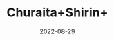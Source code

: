 ---
title: 'Churaita+Shirin+'
date: '2022-08-29' 
metatag: '' 
inventory: '0' 
draft: false 
# meta description 
shortDescripton: ''
description: 'Herb'
longdescription: ''
featured: True
# product Price
price: '100.0'
# Product Short Description
shortDescription: ''
productID: '5AF66018-1627-ED11-9968-005056B3A416'
type: 'products'
category: 'Herb' 
thumnailproduct: 'https://aminsaddiquidawakhana.eralive.net/images/products/5AF66018-1627-ED11-9968-005056B3A4161.png' 
images:
  - image: 'images/products/5AF66018-1627-ED11-9968-005056B3A4161.png'  
Variants:
---